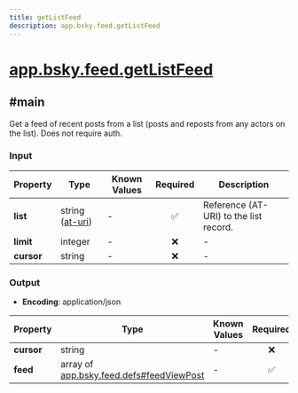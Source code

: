 ```yaml
---
title: getListFeed
description: app.bsky.feed.getListFeed
---
```


# [app.bsky.feed.getListFeed](https://github.com/myConsciousness/atproto.dart/blob/main/lexicons/app/bsky/feed/getListFeed.json)

## #main

Get a feed of recent posts from a list (posts and reposts from any actors on the list). Does not require auth.

### Input

| Property | Type | Known Values | Required | Description |
| --- | --- | --- | :---: | --- |
| **list** | string ([at-uri](https://atproto.com/specs/at-uri-scheme)) | - | ✅ | Reference (AT-URI) to the list record. |
| **limit** | integer | - | ❌ | - |
| **cursor** | string | - | ❌ | - |

### Output

- **Encoding**: application/json

| Property | Type | Known Values | Required | Description |
| --- | --- | --- | :---: | --- |
| **cursor** | string | - | ❌ | - |
| **feed** | array of [app.bsky.feed.defs#feedViewPost](../../../../lexicons/app/bsky/feed/defs.md#feedviewpost) | - | ✅ | - |
